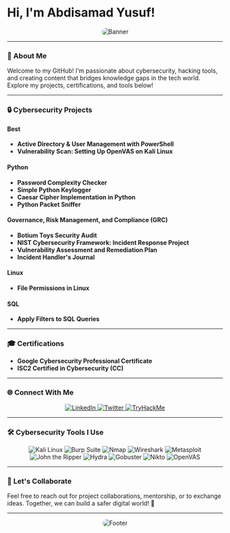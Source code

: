 # Hi, I'm Abdisamad Yusuf!  

<div align="center">
  <img src="https://via.placeholder.com/1500x400/0d0d0d/00ff9c?text=Abdisamad+Yusuf+-+Cybersecurity+Professional" alt="Banner" style="border-radius: 10px;">
</div>

---

### 🌌 About Me
Welcome to my GitHub! I'm passionate about cybersecurity, hacking tools, and creating content that bridges knowledge gaps in the tech world. Explore my projects, certifications, and tools below!

---

### 🔒 Cybersecurity Projects

#### **Best**
- **Active Directory & User Management with PowerShell**
- **Vulnerability Scan: Setting Up OpenVAS on Kali Linux**

#### **Python**
- **Password Complexity Checker**
- **Simple Python Keylogger**
- **Caesar Cipher Implementation in Python**
- **Python Packet Sniffer**

#### **Governance, Risk Management, and Compliance (GRC)**
- **Botium Toys Security Audit**
- **NIST Cybersecurity Framework: Incident Response Project**
- **Vulnerability Assessment and Remediation Plan**
- **Incident Handler's Journal**

#### **Linux**
- **File Permissions in Linux**

#### **SQL**
- **Apply Filters to SQL Queries**

---

### 🎓 Certifications
- **Google Cybersecurity Professional Certificate**
- **ISC2 Certified in Cybersecurity (CC)**

---

### 🌐 Connect With Me
<div align="center">
  <a href="https://linkedin.com/in/abdisamadjoe" target="_blank">
    <img src="https://img.shields.io/badge/LinkedIn-0d0d0d?style=for-the-badge&logo=linkedin&logoColor=00ff9c" alt="LinkedIn">
  </a>
  <a href="https://twitter.com/abdisamadjoe" target="_blank">
    <img src="https://img.shields.io/badge/Twitter-0d0d0d?style=for-the-badge&logo=twitter&logoColor=00ff9c" alt="Twitter">
  </a>
  <a href="https://tryhackme.com/p/Bobst0ne" target="_blank">
    <img src="https://img.shields.io/badge/TryHackMe-0d0d0d?style=for-the-badge&logo=tryhackme&logoColor=00ff9c" alt="TryHackMe">
  </a>
</div>

---

### 🛠️ Cybersecurity Tools I Use
<div align="center">
  <img src="https://img.shields.io/badge/Kali%20Linux-0d0d0d?style=for-the-badge&logo=linux&logoColor=00ff9c" alt="Kali Linux">
  <img src="https://img.shields.io/badge/Burp%20Suite-0d0d0d?style=for-the-badge&logo=burpsuite&logoColor=00ff9c" alt="Burp Suite">
  <img src="https://img.shields.io/badge/Nmap-0d0d0d?style=for-the-badge&logo=nmap&logoColor=00ff9c" alt="Nmap">
  <img src="https://img.shields.io/badge/Wireshark-0d0d0d?style=for-the-badge&logo=wireshark&logoColor=00ff9c" alt="Wireshark">
  <img src="https://img.shields.io/badge/Metasploit-0d0d0d?style=for-the-badge&logo=metasploit&logoColor=00ff9c" alt="Metasploit">
  <img src="https://img.shields.io/badge/John%20the%20Ripper-0d0d0d?style=for-the-badge&logo=linux&logoColor=00ff9c" alt="John the Ripper">
  <img src="https://img.shields.io/badge/Hydra-0d0d0d?style=for-the-badge&logo=linux&logoColor=00ff9c" alt="Hydra">
  <img src="https://img.shields.io/badge/Gobuster-0d0d0d?style=for-the-badge&logo=linux&logoColor=00ff9c" alt="Gobuster">
  <img src="https://img.shields.io/badge/Nikto-0d0d0d?style=for-the-badge&logo=linux&logoColor=00ff9c" alt="Nikto">
  <img src="https://img.shields.io/badge/OpenVAS-0d0d0d?style=for-the-badge&logo=linux&logoColor=00ff9c" alt="OpenVAS">
</div>

---

### 🚀 Let's Collaborate
Feel free to reach out for project collaborations, mentorship, or to exchange ideas. Together, we can build a safer digital world! 🌌

---

<div align="center">
  <img src="https://via.placeholder.com/1500x100/0d0d0d/00ff9c?text=Keep+Learning+%7C+Keep+Hacking+%7C+Stay+Secure" alt="Footer" style="border-radius: 10px;">
</div>
